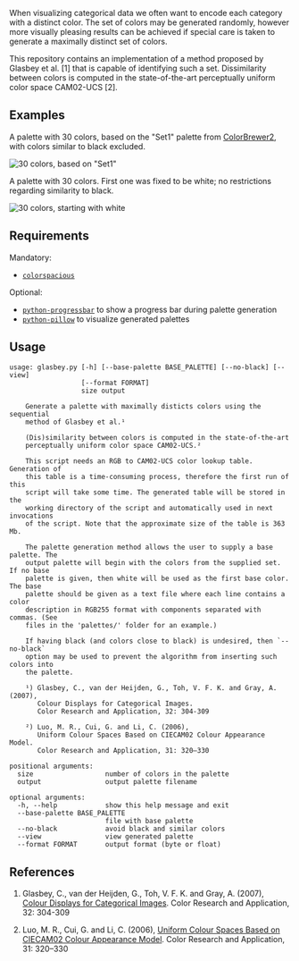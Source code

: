 When visualizing categorical data we often want to encode each category with a
distinct color. The set of colors may be generated randomly, however more
visually pleasing results can be achieved if special care is taken to generate
a maximally distinct set of colors.

This repository contains an implementation of a method proposed by Glasbey et
al. [1] that is capable of identifying such a set. Dissimilarity between colors
is computed in the state-of-the-art perceptually uniform color space CAM02-UCS
[2].

Examples
--------

A palette with 30 colors, based on the "Set1" palette from [ColorBrewer2](http://bl.ocks.org/mbostock/5577023), with colors similar to black excluded.

![30 colors, based on "Set1"](https://raw.github.com/taketwo/glasbey/master/images/palette-set1-30.png)

A palette with 30 colors. First one was fixed to be white; no restrictions
regarding similarity to black.

![30 colors, starting with white](https://raw.github.com/taketwo/glasbey/master/images/palette-white-30.png)

Requirements
------------

Mandatory:

* [`colorspacious`](https://github.com/njsmith/colorspacious)

Optional:

* [`python-progressbar`](https://code.google.com/p/python-progressbar/) to show
  a progress bar during palette generation
* [`python-pillow`](https://github.com/python-pillow/Pillow) to visualize
  generated palettes

Usage
-----

```
usage: glasbey.py [-h] [--base-palette BASE_PALETTE] [--no-black] [--view]
                  [--format FORMAT]
                  size output

    Generate a palette with maximally disticts colors using the sequential
    method of Glasbey et al.¹

    (Dis)similarity between colors is computed in the state-of-the-art
    perceptually uniform color space CAM02-UCS.²

    This script needs an RGB to CAM02-UCS color lookup table. Generation of
    this table is a time-consuming process, therefore the first run of this
    script will take some time. The generated table will be stored in the
    working directory of the script and automatically used in next invocations
    of the script. Note that the approximate size of the table is 363 Mb.

    The palette generation method allows the user to supply a base palette. The
    output palette will begin with the colors from the supplied set. If no base
    palette is given, then white will be used as the first base color. The base
    palette should be given as a text file where each line contains a color
    description in RGB255 format with components separated with commas. (See
    files in the 'palettes/' folder for an example.)

    If having black (and colors close to black) is undesired, then `--no-black`
    option may be used to prevent the algorithm from inserting such colors into
    the palette.

    ¹) Glasbey, C., van der Heijden, G., Toh, V. F. K. and Gray, A. (2007),
       Colour Displays for Categorical Images.
       Color Research and Application, 32: 304-309

    ²) Luo, M. R., Cui, G. and Li, C. (2006),
       Uniform Colour Spaces Based on CIECAM02 Colour Appearance Model.
       Color Research and Application, 31: 320–330

positional arguments:
  size                  number of colors in the palette
  output                output palette filename

optional arguments:
  -h, --help            show this help message and exit
  --base-palette BASE_PALETTE
                        file with base palette
  --no-black            avoid black and similar colors
  --view                view generated palette
  --format FORMAT       output format (byte or float)
```

References
----------

1) Glasbey, C., van der Heijden, G., Toh, V. F. K. and Gray, A. (2007),
   [Colour Displays for Categorical Images](http://onlinelibrary.wiley.com/doi/10.1002/col.20327/abstract).
   Color Research and Application, 32: 304-309

2) Luo, M. R., Cui, G. and Li, C. (2006),
   [Uniform Colour Spaces Based on CIECAM02 Colour Appearance Model](http://onlinelibrary.wiley.com/doi/10.1002/col.20227/abstract).
   Color Research and Application, 31: 320–330
